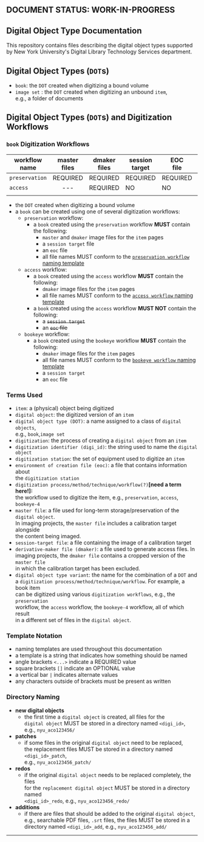 ## DOCUMENT STATUS: WORK-IN-PROGRESS

## Digital Object Type Documentation
This repository contains files describing the digital object types supported   
by New York University's Digital Library Technology Services department.

## Digital Object Types (`DOT`s)
* `book`: the `DOT` created when digitizing a bound volume
* `image set` : the `DOT` created when digitizing an unbound `item`,  
   e.g., a folder of documents 

## Digital Object Types (`DOT`s) and Digitization Workflows
### `book` Digitization Workflows

| workflow<br>name | master<br>files | dmaker<br>files | session<br>target | EOC<br>file | naming<br>template                        |
|------------------|:---------------:|-----------------|-------------------|-------------|-------------------------------------------|
| `preservation`   | REQUIRED        | REQUIRED        | REQUIRED          | REQUIRED    | [link](./preservation-naming-template.md) |
| `access`         | ---             | REQUIRED        | NO                | NO          | [link](./access-naming-template.md)       |
|                  |                 |                 |                   |             |                                           |


  * the `DOT` created when digitizing a bound volume
  * a `book` can be created using one of several digitization workflows:
    * `preservation` workflow:
      * a `book` created using the `preservation` workflow **MUST** contain the following:
        * `master` and `dmaker` image files for the `item` pages
        * a `session target` file
        * an `eoc` file  
        * all file names MUST conform to the [`preservation workflow` naming template](./preservation-naming-template.md)
    * `access` workflow:
      * a `book` created using the `access` workflow **MUST** contain the following:
        * `dmaker` image files for the `item` pages
        * all file names MUST conform to the [`access workflow` naming template](./access-naming-template.md)
      * a `book` created using the `access` workflow **MUST NOT** contain the following:
        * a ~~`session target`~~ 
        * an ~~`eoc` file~~ 
    * `bookeye` workflow:
      * a `book` created using the `bookeye` workflow **MUST** contain the following:
        * `dmaker` image files for the `item` pages
        * all file names MUST conform to the [`bookeye workflow` naming template](./bookeye-naming-template.md)
        * a `session target`
        * an `eoc` file


### Terms Used
* `item`: a (physical) object being digitized
* `digital object`: the digitized version of an `item`
* `digital object type (DOT)`: a name assigned to a class of `digital objects`,  
e.g., `book`,`image set`
* `digitization`: the process of creating a `digital object` from an `item`
* `digitization identifier (digi_id)`: the string used to name the `digital object`
* `digitization station`: the set of equipment used to digitize an `item`
* `environment of creation file (eoc)`: a file that contains information about  
the `digitization station`
* `digitization process/method/technique/workflow(?)`**[need a term here!]:**  
the workflow used to digitize the item, e.g., `preservation`, `access`, `bookeye-4`
* `master file`: a file used for long-term storage/preservation of the `digital object`.  
  In imaging projects, the `master file` includes a calibration target alongside  
  the content being imaged.  
* `session-target file`: a file containing the image of a calibration target
* `derivative-maker file (dmaker)`: a file used to generate access files. In  
imaging projects, the `dmaker file` contains a cropped version of the `master file`  
in which the calibration target has been excluded.
* `digital object type variant`: the name for the combination of a `DOT` and  
a `digitization process/method/technique/workflow`.  For example, a book item  
can be digitized using various `digitization workflows`, e.g., the `preservation`  
workflow, the `access` workflow, the `bookeye-4` workflow, all of which result  
in a different set of files in the `digital object`.

### Template Notation
* naming templates are used throughout this documentation
* a template is a string that indicates how something should be named
* angle brackets `<...>` indicate a REQUIRED value
* square brackets `[]` indicate an OPTIONAL value
* a vertical bar `|` indicates alternate values
* any characters outside of brackets must be present as written

### Directory Naming
* **new digital objects**
  * the first time a `digital object` is created, all files for the   
  `digital object` MUST be stored in a directory named `<digi_id>`,  
  e.g., `nyu_aco123456/`
* **patches**
  * if some files in the original `digital object` need to be replaced,  
  the replacement files MUST be stored in a directory named `<digi_id>_patch`,  
  e.g., `nyu_aco123456_patch/`
* **redos**
  * if the original `digital object` needs to be replaced completely, the files  
  for the `replacement digital object` MUST be stored in a directory named  
  `<digi_id>_redo`, e.g., `nyu_aco123456_redo/`
* **additions**
  * if there are files that should be added to the original `digital object`,   
  e.g., searchable PDF files, `.srt` files, the files MUST be stored in a  
  directory named `<digi_id>_add`, e.g., `nyu_aco123456_add/`
---
